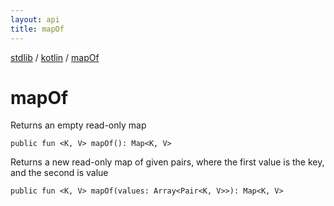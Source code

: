 ```yaml
---
layout: api
title: mapOf
---
```

[stdlib](../index.md) / [kotlin](index.md) / [mapOf](mapOf.md)

# mapOf
Returns an empty read-only map
```
public fun <K, V> mapOf(): Map<K, V>
```
Returns a new read-only map of given pairs, where the first value is the key, and the second is value
```
public fun <K, V> mapOf(values: Array<Pair<K, V>>): Map<K, V>
```
